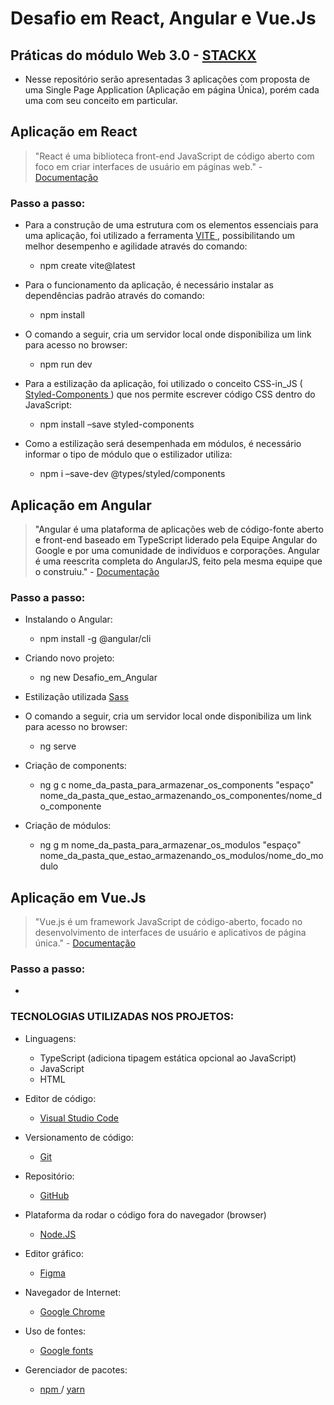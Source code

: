 # Desafio em React, Angular e Vue.Js

## Práticas do módulo Web 3.0 - <a href="https://academia.stackx.com.br/">STACKX</a>

- Nesse repositório serão apresentadas 3 aplicações com proposta de uma Single Page Application (Aplicação em página Única), porém cada uma com seu conceito em particular.

## Aplicação em React
> "React é uma biblioteca front-end JavaScript de código aberto com foco em criar interfaces de usuário em páginas web." - <a href="https://reactjs.org/docs/getting-started.html"> Documentação </a>

### Passo a passo:
  - Para a construção de uma estrutura com os elementos essenciais para uma aplicação, foi utilizado a ferramenta <a href="https://vitejs.dev/guide/"> VITE </a>, possibilitando um melhor desempenho e agilidade através do comando:
    - npm create vite@latest
    
  - Para o funcionamento da aplicação, é necessário instalar as dependências padrão através do comando:
    - npm install
    
  - O comando a seguir, cria um servidor local onde disponibiliza um link para acesso no browser:
    - npm run dev
    
  - Para a estilização da aplicação, foi utilizado  o conceito CSS-in_JS (<a href="https://styled-components.com/"> Styled-Components <a>)  que nos permite escrever código CSS dentro do JavaScript:
    - npm install –save styled-components
    
  - Como a estilização será desempenhada em módulos, é necessário informar o tipo de módulo que o estilizador utiliza:
    - npm i –save-dev @types/styled/components

## Aplicação em Angular
> "Angular é uma plataforma de aplicações web de código-fonte aberto e front-end baseado em TypeScript liderado pela Equipe Angular do Google e por uma comunidade de indivíduos e corporações. Angular é uma reescrita completa do AngularJS, feito pela mesma equipe que o construiu." - <a href="https://angular.io/docs"> Documentação </a>

### Passo a passo:
  - Instalando o Angular:
    - npm install -g @angular/cli
    
  - Criando novo projeto:
    - ng new Desafio_em_Angular
    
  - Estilização utilizada <a href="https://sass-lang.com/documentation/"> Sass </a>
  
  - O comando a seguir, cria um servidor local onde disponibiliza um link para acesso no browser:
    - ng serve
  
  - Criação de components:
    - ng g c nome_da_pasta_para_armazenar_os_components "espaço" nome_da_pasta_que_estao_armazenando_os_componentes/nome_do_componente
    
  - Criação de módulos:
    - ng g m nome_da_pasta_para_armazenar_os_modulos "espaço" nome_da_pasta_que_estao_armazenando_os_modulos/nome_do_modulo

## Aplicação em Vue.Js
> "Vue.js é um framework JavaScript de código-aberto, focado no desenvolvimento de interfaces de usuário e aplicativos de página única." - <a href="https://vuejs.org/guide/introduction.html"> Documentação </a>

### Passo a passo:
  - 

### TECNOLOGIAS UTILIZADAS NOS PROJETOS:
  - Linguagens:
    - TypeScript (adiciona tipagem estática opcional ao JavaScript)
    - JavaScript
    - HTML
  
  - Editor de código:
    - <a href="https://code.visualstudio.com/"> Visual Studio Code </a>
    
  - Versionamento de código:
    - <a href="https://git-scm.com/downloads"> Git </a>
    
  - Repositório:
    - <a href="https://github.com/"> GitHub </a>
    
  - Plataforma da rodar o código fora do navegador (browser)
    - <a href="https://nodejs.org/en/download/"> Node.JS </a>
    
  - Editor gráfico:
    - <a href="https://www.figma.com/downloads/"> Figma </a>
    
  - Navegador de Internet:
    - <a href="https://chromeenterprise.google/intl/pt_br/browser/download/?utm_source=adwords&utm_medium=cpc&utm_campaign=2022-H2-chromebrowser-paidmed-paiddisplay-other-chromebrowserent&utm_term=downloadnow-chrome-browser-download&utm_content=GCEJ&brand=GCEJ&gclid=CjwKCAiAvK2bBhB8EiwAZUbP1LitVwaG7_a3Welqx6rOtTGGgcWP4xF7WfQV8xaCI2b65nG5uofQ6RoCbkQQAvD_BwE&gclsrc=aw.ds#windows-tab"> Google Chrome </a>
    
  - Uso de fontes:
    - <a href="https://developers.google.com/fonts"> Google fonts </a>
    
  - Gerenciador de pacotes:
    - <a href="https://www.npmjs.com/"> npm <a> / <a href="https://classic.yarnpkg.com/lang/en/docs/install/#windows-stable"> yarn </a>
